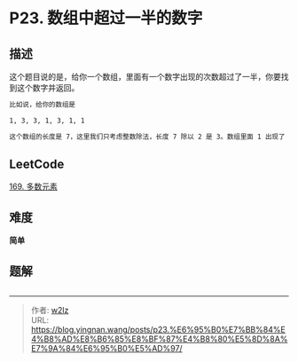 # P23. 数组中超过一半的数字


<!--more-->

## 描述

这个题目说的是，给你一个数组，里面有一个数字出现的次数超过了一半，你要找到这个数字并返回。

```markdown
比如说，给你的数组是

1, 3, 3, 1, 3, 1, 1

这个数组的长度是 7，这里我们只考虑整数除法，长度 7 除以 2 是 3。数组里面 1 出现了 4 次，超过了一半的数量 3，因此你要返回的就是 1。
```

## LeetCode

[169. 多数元素](https://leetcode.cn/problems/majority-element/description/)

## 难度

**简单**

## 题解

```java

```


---

> 作者: [w2lz](https://github.com/w2lz)  
> URL: https://blog.yingnan.wang/posts/p23.%E6%95%B0%E7%BB%84%E4%B8%AD%E8%B6%85%E8%BF%87%E4%B8%80%E5%8D%8A%E7%9A%84%E6%95%B0%E5%AD%97/  

